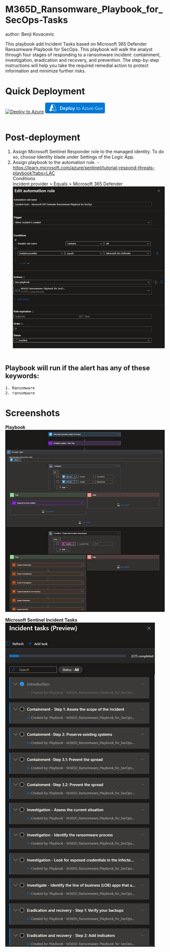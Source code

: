 # M365D_Ransomware_Playbook_for_SecOps-Tasks
author: Benji Kovacevic

This playbook add Incident Tasks based on Microsoft 365 Defender Ransomware Playbook for SecOps. This playbook will walk the analyst through four stages of responding to a ransomware incident: containment, investigation, eradication and recovery, and prevention. The step-by-step instructions will help you take the required remedial action to protect information and minimize further risks.

# Quick Deployment
[![Deploy to Azure](https://aka.ms/deploytoazurebutton)](https://portal.azure.com/#create/Microsoft.Template/uri/https%3A%2F%2Fraw.githubusercontent.com%2FAzure%2FAzure-Sentinel%2Fmaster%2FPlaybooks%2FTasks%2FM365D_Ransomware_Playbook_for_SecOps-Tasks%2Fazuredeploy.json)
[![Deploy to Azure Gov](https://raw.githubusercontent.com/Azure/azure-quickstart-templates/master/1-CONTRIBUTION-GUIDE/images/deploytoazuregov.png)](https://portal.azure.us/#create/Microsoft.Template/uri/https%3A%2F%2Fraw.githubusercontent.com%2FAzure%2FAzure-Sentinel%2Fmaster%2FPlaybooks%2FTasks%2FM365D_Ransomware_Playbook_for_SecOps-Tasks%2Fazuredeploy.json)
<br><br>

# Post-deployment
1. Assign Microsoft Sentinel Responder role to the managed identity. To do so, choose Identity blade under Settings of the Logic App.
2. Assign playbook to the automation rule. - https://learn.microsoft.com/azure/sentinel/tutorial-respond-threats-playbook?tabs=LAC<br>
Conditions<br>
    Incident provider > Equals > Microsoft 365 Defender<br>
    ![SentinelIncident](./images/automationRuleDark.jpg)<br><br>
    
## Playbook will run if the alert has any of these keywords:<br>
    1. Ransomware
    2. ransomware

# Screenshots

**Playbook** <br>
![playbook screenshot](./images/playbookDark.jpg)<br>

**Microsoft Sentinel Incident Tasks**<br>
![SentinelIncident](./images/tasksDark.jpg)
